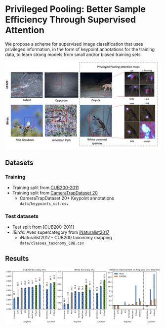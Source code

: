 # Privileged Pooling: Better Sample Efficiency Through Supervised Attention

We propose a scheme for supervised image classification that uses privileged information, in the form of keypoint annotations for the training data, to learn strong models from small and/or biased training sets

![teaser](teaser.png)


## Datasets

### Training
- Training split from [CUB200-2011](http://www.vision.caltech.edu/visipedia/CUB-200-2011.html)
- Training split from [CameraTrapDataset 20](https://beerys.github.io/CaltechCameraTraps/)
    - CameraTrapDataset 20+ Keypoint annotations `data/keypoints_cct.csv`

### Test datasets
- Test split from [CUB200-2011]
- *iBirds*: Aves supercategory from [iNaturalist2017](https://github.com/visipedia/inat_comp/tree/master/2017)
    - iNaturalist2017 - CUB200 taxonomy mapping `data/classes_taxonomy_CUB.csv`
    

## Results

![fine-grained](./results/full_dataset_acc_replicas.png)
